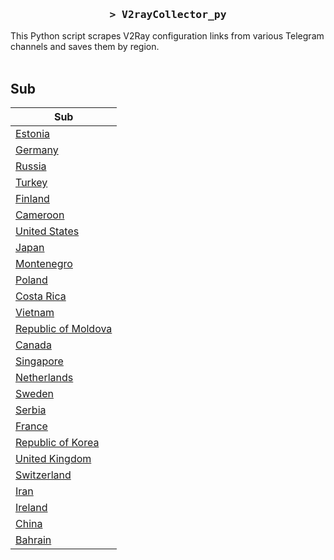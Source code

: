 <h3 align="center">
    <samp>&gt; V2rayCollector_py</samp>
</h3>

This Python script scrapes V2Ray configuration links from various Telegram channels and saves them by region.
<br>
<br>
## Sub
| Sub |
|-----|
| [Estonia](https://raw.githubusercontent.com/freetomaid/Vxray-country/main/sub/Estonia/config.txt) |
| [Germany](https://raw.githubusercontent.com/freetomaid/Vxray-country/main/sub/Germany/config.txt) |
| [Russia](https://raw.githubusercontent.com/freetomaid/Vxray-country/main/sub/Russia/config.txt) |
| [Turkey](https://raw.githubusercontent.com/freetomaid/Vxray-country/main/sub/Turkey/config.txt) |
| [Finland](https://raw.githubusercontent.com/freetomaid/Vxray-country/main/sub/Finland/config.txt) |
| [Cameroon](https://raw.githubusercontent.com/freetomaid/Vxray-country/main/sub/Cameroon/config.txt) |
| [United States](https://raw.githubusercontent.com/freetomaid/Vxray-country/main/sub/United%20States/config.txt) |
| [Japan](https://raw.githubusercontent.com/freetomaid/Vxray-country/main/sub/Japan/config.txt) |
| [Montenegro](https://raw.githubusercontent.com/freetomaid/Vxray-country/main/sub/Montenegro/config.txt) |
| [Poland](https://raw.githubusercontent.com/freetomaid/Vxray-country/main/sub/Poland/config.txt) |
| [Costa Rica](https://raw.githubusercontent.com/freetomaid/Vxray-country/main/sub/Costa%20Rica/config.txt) |
| [Vietnam](https://raw.githubusercontent.com/freetomaid/Vxray-country/main/sub/Vietnam/config.txt) |
| [Republic of Moldova](https://raw.githubusercontent.com/freetomaid/Vxray-country/main/sub/Republic%20of%20Moldova/config.txt) |
| [Canada](https://raw.githubusercontent.com/freetomaid/Vxray-country/main/sub/Canada/config.txt) |
| [Singapore](https://raw.githubusercontent.com/freetomaid/Vxray-country/main/sub/Singapore/config.txt) |
| [Netherlands](https://raw.githubusercontent.com/freetomaid/Vxray-country/main/sub/Netherlands/config.txt) |
| [Sweden](https://raw.githubusercontent.com/freetomaid/Vxray-country/main/sub/Sweden/config.txt) |
| [Serbia](https://raw.githubusercontent.com/freetomaid/Vxray-country/main/sub/Serbia/config.txt) |
| [France](https://raw.githubusercontent.com/freetomaid/Vxray-country/main/sub/France/config.txt) |
| [Republic of Korea](https://raw.githubusercontent.com/freetomaid/Vxray-country/main/sub/Republic%20of%20Korea/config.txt) |
| [United Kingdom](https://raw.githubusercontent.com/freetomaid/Vxray-country/main/sub/United%20Kingdom/config.txt) |
| [Switzerland](https://raw.githubusercontent.com/freetomaid/Vxray-country/main/sub/Switzerland/config.txt) |
| [Iran](https://raw.githubusercontent.com/freetomaid/Vxray-country/main/sub/Iran/config.txt) |
| [Ireland](https://raw.githubusercontent.com/freetomaid/Vxray-country/main/sub/Ireland/config.txt) |
| [China](https://raw.githubusercontent.com/freetomaid/Vxray-country/main/sub/China/config.txt) |
| [Bahrain](https://raw.githubusercontent.com/freetomaid/Vxray-country/main/sub/Bahrain/config.txt) |






















































































































































































































































































































































































































































































































































































































































































































































































































































































































































































































































































































































































































































































































































































































































































































































































































































































































































































































































































































































































































































































































































































































































































































































































































































































































































































































































































































































































































































































































































































































































































































































































































































































































































































































































































































































































































































































































































































































































































